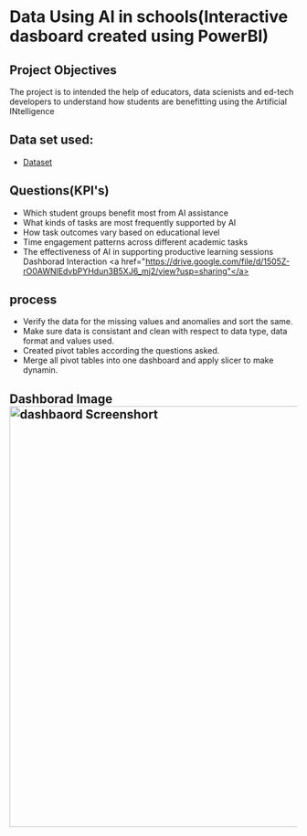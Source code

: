 # Data Using AI in schools(Interactive dasboard created using PowerBI)
## Project Objectives
The project is to intended the help of educators, data scienists and ed-tech developers to understand how students are benefitting using the Artificial INtelligence
## Data set used:
- <a href="https://1drv.ms/x/c/979FBBBE443839AA/ERTXJhJj1vlFpz61EZFcdJYBOwz3bCyJAJGmCfgqvBaGmg?e=qoBafW">Dataset</a>
## Questions(KPI's)
*	Which student groups benefit most from AI assistance
*	What kinds of tasks are most frequently supported by AI
*	How task outcomes vary based on educational level
*	Time engagement patterns across different academic tasks
*	The effectiveness of AI in supporting productive learning sessions
Dashborad Interaction <a href="https://drive.google.com/file/d/1505Z-rO0AWNlEdvbPYHdun3B5XJ6_mj2/view?usp=sharing"</a>
## process 
* Verify the data for the missing values and anomalies and sort the same.
* Make sure data is consistant and clean with respect to data type, data format and values used.
* Created pivot tables according the questions asked.
* Merge all pivot tables into one dashboard and apply slicer to make dynamin.
 ## Dashborad Image <img width="1308" height="737" alt="dashbaord Screenshort" src="https://github.com/user-attachments/assets/8f9d2b13-58cb-46c0-bd1f-f6de01771a9d" />
